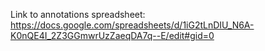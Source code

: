 Link to annotations spreadsheet:
https://docs.google.com/spreadsheets/d/1iG2tLnDIU_N6A-K0nQE4I_2Z3GGmwrUzZaeqDA7q--E/edit#gid=0

